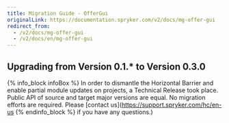 ```yaml
---
title: Migration Guide - OfferGui
originalLink: https://documentation.spryker.com/v2/docs/mg-offer-gui
redirect_from:
  - /v2/docs/mg-offer-gui
  - /v2/docs/en/mg-offer-gui
---
```


## Upgrading from Version 0.1.* to Version 0.3.0

{% info_block infoBox %}
In order to dismantle the Horizontal Barrier and enable partial module updates on projects, a Technical Release took place. Public API of source and target major versions are equal. No migration efforts are required. Please [contact us](https://support.spryker.com/hc/en-us
{% endinfo_block %} if you have any questions.)
